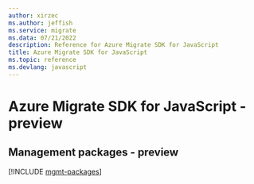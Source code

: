 ```yaml
---
author: xirzec
ms.author: jeffish
ms.service: migrate
ms.data: 07/21/2022
description: Reference for Azure Migrate SDK for JavaScript
title: Azure Migrate SDK for JavaScript
ms.topic: reference
ms.devlang: javascript
---
```

# Azure Migrate SDK for JavaScript - preview

## Management packages - preview
[!INCLUDE [mgmt-packages](migrate-mgmt-index.md)]
